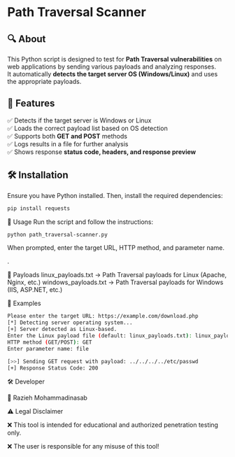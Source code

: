 # Path Traversal Scanner 

## 🔍 About
This Python script is designed to test for **Path Traversal vulnerabilities** on web applications by sending various payloads and analyzing responses.  
It automatically **detects the target server OS (Windows/Linux)** and uses the appropriate payloads.

## 📌 Features
✅ Detects if the target server is Windows or Linux  
✅ Loads the correct payload list based on OS detection  
✅ Supports both **GET and POST** methods  
✅ Logs results in a file for further analysis  
✅ Shows response **status code, headers, and response preview**  

## 🛠 Installation
Ensure you have Python installed. Then, install the required dependencies:

```bash
pip install requests
```

🚀 Usage
Run the script and follow the instructions:

```bash
python path_traversal-scanner.py
```
When prompted, enter the target URL, HTTP method, and parameter name.

.

📂 Payloads
linux_payloads.txt → Path Traversal payloads for Linux (Apache, Nginx, etc.)
windows_payloads.txt → Path Traversal payloads for Windows (IIS, ASP.NET, etc.)

🔖 Examples
```bash
Please enter the target URL: https://example.com/download.php
[*] Detecting server operating system...
[+] Server detected as Linux-based.
Enter the Linux payload file (default: linux_payloads.txt): linux_payloads.txt
HTTP method (GET/POST): GET
Enter parameter name: file

[>>] Sending GET request with payload: ../../../../etc/passwd
[+] Response Status Code: 200
```


🛠 Developer

👤 Razieh Mohammadinasab



⚠️ Legal Disclaimer

❌ This tool is intended for educational and authorized penetration testing only.

❌ The user is responsible for any misuse of this tool!
